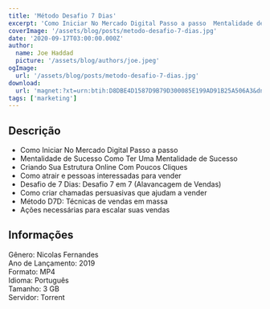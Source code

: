 ```yaml
---
title: 'Método Desafio 7 Dias'
excerpt: 'Como Iniciar No Mercado Digital Passo a passo  Mentalidade de Sucesso Como Ter Uma Mentalidade de Sucesso  Criando Sua Estrutura Online Com Poucos Cliques   Como atrair e pessoas interessadas para vender  Desafio de 7 Dias: Desafio 7 em 7 (Alavancagem d'
coverImage: '/assets/blog/posts/metodo-desafio-7-dias.jpg'
date: '2020-09-17T03:00:00.000Z'
author:
  name: Joe Haddad
  picture: '/assets/blog/authors/joe.jpeg'
ogImage:
  url: '/assets/blog/posts/metodo-desafio-7-dias.jpg'
download:
  url: 'magnet:?xt=urn:btih:D8DBE4D1587D9B79D300085E199AD91B25A506A3&dn=M%c3%a9todo%20desafio%207%20dias%20-%20Nicolas%20fernandes&tr=udp%3a%2f%2ftracker.openbittorrent.com%3a1337%2fannounce&tr=udp%3a%2f%2ftracker.opentrackr.org%3a1337%2fannounce'
tags: ['marketing']
---
```

<h2>Descrição</h2>
<p></p><ul><li>Como Iniciar No Mercado Digital Passo a passo </li><li>Mentalidade de Sucesso Como Ter Uma Mentalidade de Sucesso </li><li>Criando Sua Estrutura Online Com Poucos Cliques  </li><li>Como atrair e pessoas interessadas para vender </li><li>Desafio de 7 Dias: Desafio 7 em 7 (Alavancagem de Vendas) </li><li>Como criar chamadas persuasivas que ajudam a vender </li><li>Método D7D: Técnicas de vendas em massa </li><li>Ações necessárias para escalar suas vendas</li></ul><h2>Informações</h2><p>Gênero: Nicolas Fernandes <br/>Ano de Lançamento: 2019<br/>Formato: MP4<br/>Idioma: Português<br/>Tamanho: 3 GB<br/>Servidor: Torrent</p>